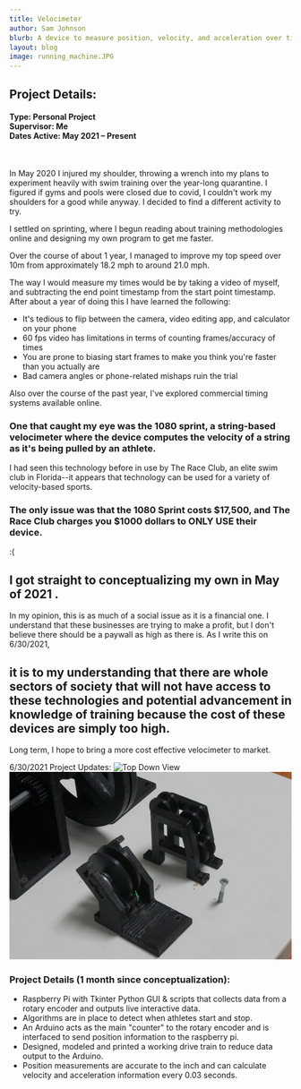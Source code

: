 ```yaml
---
title: Velocimeter
author: Sam Johnson
blurb: A device to measure position, velocity, and acceleration over time for sport application purposes.
layout: blog
image: running_machine.JPG
---
```

## Project Details:
#### Type: Personal Project <br>Supervisor: Me <br>Dates Active: May 2021 – Present
<br>

In May 2020 I injured my shoulder, throwing a wrench into my plans to experiment heavily with swim training over the year-long quarantine. I figured if gyms and pools were closed due to covid, I couldn't work my shoulders for a good while anyway. I decided to find a different activity to try.

I settled on sprinting, where I begun reading about training methodologies online and designing my own program to get me faster.

Over the course of about 1 year, I managed to improve my top speed over 10m from approximately 18.2 mph to around 21.0 mph.

The way I would measure my times would be by taking a video of myself, and subtracting the end point timestamp from the start point timestamp. After about a year of doing this I have learned the following:
- It's tedious to flip between the camera, video editing app, and calculator on your phone
- 60 fps video has limitations in terms of counting frames/accuracy of times
- You are prone to biasing start frames to make you think you're faster than you actually are
- Bad camera angles or phone-related mishaps ruin the trial

Also over the course of the past year, I've explored commercial timing systems available online.

### One that caught my eye was the 1080 sprint, a string-based velocimeter where the device computes the velocity of a string as it's being pulled by an athlete.

I had seen this technology before in use by The Race Club, an elite swim club in Florida--it appears that technology can be used for a variety of velocity-based sports.

### The only issue was that the 1080 Sprint costs $17,500, and The Race Club charges you $1000 dollars to ONLY USE their device.

:(

## I got straight to conceptualizing my own in May of 2021 .

In my opinion, this is as much of a social issue as it is a financial one. I understand that these businesses are trying to make a profit, but I don't believe there should be a paywall as high
as there is. As I write this on 6/30/2021,

## it is to my understanding that there are whole sectors of society that will not have access to these technologies and potential advancement in knowledge of training because the cost of these devices are simply too high.
Long term, I hope to bring a more cost effective velocimeter to market.

6/30/2021 Project Updates:
<img src="\media\Project Pics 2021\Velocimeter\topdown_velocimeter_withpi.JPG" alt="Top Down View"/>
<img src="\media\Project Pics 2021\Velocimeter\pulleysystem_iteration.JPG" alt="Pulley System Iteration"/>

### Project Details (1 month since conceptualization):
- Raspberry Pi with Tkinter Python GUI & scripts that collects data from a rotary encoder and outputs live interactive data.
- Algorithms are in place to detect when athletes start and stop.
- An Arduino acts as the main "counter" to the rotary encoder and is interfaced to send position information to the raspberry pi.
- Designed, modeled and printed a working drive train to reduce data output to the Arduino.
- Position measurements are accurate to the inch and can calculate velocity and acceleration information every 0.03 seconds.
